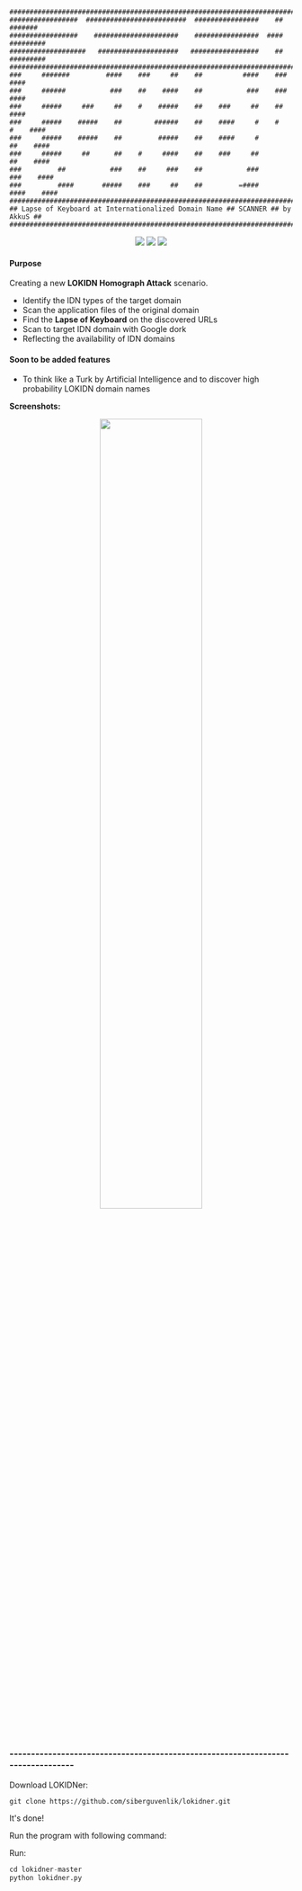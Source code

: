 
```
###############################################################################
#################  #########################  ################    ##    #######
#################    #####################    ################  ####  #########
###################   ####################   #################    ##  #########
###############################################################################
###     #######         ####    ###     ##    ##          ####    ###      ####
###     ######           ###    ##    ####    ##           ###    ###      ####
###     #####     ###     ##    #    #####    ##    ###     ##    ##       ####
###     #####    #####    ##        ######    ##    ####     #    #   #    ####
###     #####    #####    ##         #####    ##    ####     #       ##    ####
###     #####     ##      ##    #     ####    ##    ###     ##       ##    ####
###         ##           ###    ##     ###    ##           ###      ###    ####
###         ####       #####    ###     ##    ##         =####     ####    ####
###############################################################################
## Lapse of Keyboard at Internationalized Domain Name ## SCANNER ## by AkkuS ##
###############################################################################

```

<p align="center">
<img src="https://img.shields.io/badge/Python-2-yellow.svg"></a>
<a href="#"><img src="https://www.pentest.com.tr/images/Blackhat/blackhatUSA2019p.svg"></a>
<a href="#"><img src="https://www.pentest.com.tr/images/Defcon/defcon27p.svg"></a>
</p>

#### Purpose

Creating a new **LOKIDN Homograph Attack** scenario.

+ Identify the IDN types of the target domain
+ Scan the application files of the original domain
+ Find the **Lapse of Keyboard** on the discovered URLs
+ Scan to target IDN domain with Google dork
+ Reflecting the availability of IDN domains


#### Soon to be added features 

+ To think like a Turk by Artificial Intelligence and to discover high probability LOKIDN domain names

**Screenshots:**
<p align="center">
<img src="https://github.com/siberguvenlik/lokidner/blob/master/usage.png" height="%50" width="60%">
</p>


### --------------------------------------------------------------------------------

Download LOKIDNer:

`git clone https://github.com/siberguvenlik/lokidner.git`

It's done!

Run the program with following command: 

Run:

```python
cd lokidner-master
python lokidner.py
```
